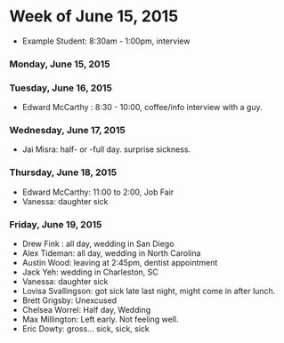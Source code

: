 # Week of June 15, 2015

* Example Student: 8:30am - 1:00pm, interview

### Monday, June 15, 2015

### Tuesday, June 16, 2015
* Edward McCarthy : 8:30 - 10:00, coffee/info interview with a guy.

### Wednesday, June 17, 2015

* Jai Misra: half- or -full day. surprise sickness.

### Thursday, June 18, 2015
* Edward McCarthy: 11:00 to 2:00, Job Fair
* Vanessa: daughter sick

### Friday, June 19, 2015

* Drew Fink : all day, wedding in San Diego
* Alex Tideman: all day, wedding in North Carolina
* Austin Wood: leaving at 2:45pm, dentist appointment
* Jack Yeh: wedding in Charleston, SC
* Vanessa: daughter sick
* Lovisa Svallingson: got sick late last night, might come in after lunch.
* Brett Grigsby: Unexcused
* Chelsea Worrel: Half day, Wedding
* Max Millington: Left early. Not feeling well.
* Eric Dowty: gross... sick, sick, sick
